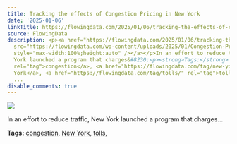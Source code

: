 ```yaml
---
title: Tracking the effects of Congestion Pricing in New York
date: '2025-01-06'
linkTitle: https://flowingdata.com/2025/01/06/tracking-the-effects-of-congestion-pricing-in-new-york/
source: FlowingData
description: <p><a href="https://flowingdata.com/2025/01/06/tracking-the-effects-of-congestion-pricing-in-new-york/"><img
  src="https://flowingdata.com/wp-content/uploads/2025/01/Congestion-Pricing-Tracker-750x321.png"
  style="max-width:100%;height:auto" /></a></p>In an effort to reduce traffic, New
  York launched a program that charges&#8230;<p><strong>Tags:</strong> <a href="https://flowingdata.com/tag/congestion/"
  rel="tag">congestion</a>, <a href="https://flowingdata.com/tag/new-york/" rel="tag">New
  York</a>, <a href="https://flowingdata.com/tag/tolls/" rel="tag">tolls</a>, <a href="https://flowingdata.co
  ...
disable_comments: true
---
```

<p><a href="https://flowingdata.com/2025/01/06/tracking-the-effects-of-congestion-pricing-in-new-york/"><img src="https://flowingdata.com/wp-content/uploads/2025/01/Congestion-Pricing-Tracker-750x321.png" style="max-width:100%;height:auto" /></a></p>In an effort to reduce traffic, New York launched a program that charges&#8230;<p><strong>Tags:</strong> <a href="https://flowingdata.com/tag/congestion/" rel="tag">congestion</a>, <a href="https://flowingdata.com/tag/new-york/" rel="tag">New York</a>, <a href="https://flowingdata.com/tag/tolls/" rel="tag">tolls</a>, <a href="https://flowingdata.co ...